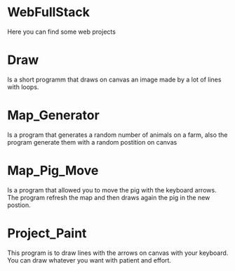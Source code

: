 # WebFullStack
Here you can find some web projects

# Draw 
>  
  Is a short programm that draws on canvas an image made by a lot of lines with loops.
  
# Map_Generator
>
  Is a program that generates a random number of animals on a farm, also the program generate them with a random postition on canvas

# Map_Pig_Move
>
  Is a program that allowed you to move the pig with the keyboard arrows. The program refresh the map and then draws again the pig in the new postion.
 
# Project_Paint
>
  This program is to draw lines with the arrows on canvas with your keyboard. You can draw whatever you want with patient and effort.
